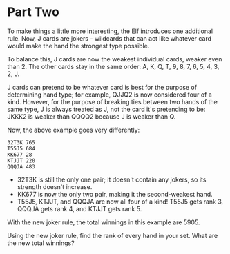 # Part Two

To make things a little more interesting, the Elf introduces one additional
rule. Now, J cards are jokers - wildcards that can act like whatever card would
make the hand the strongest type possible.

To balance this, J cards are now the weakest individual cards, weaker even
than 2. The other cards stay in the same order: A, K, Q, T, 9, 8, 7, 6, 5, 4, 3,
2, J.

J cards can pretend to be whatever card is best for the purpose of determining
hand type; for example, QJJQ2 is now considered four of a kind. However, for the
purpose of breaking ties between two hands of the same type, J is always treated
as J, not the card it's pretending to be: JKKK2 is weaker than QQQQ2 because J
is weaker than Q.

Now, the above example goes very differently:

```
32T3K 765
T55J5 684
KK677 28
KTJJT 220
QQQJA 483
```

- 32T3K is still the only one pair; it doesn't contain any jokers, so its
  strength doesn't increase.
- KK677 is now the only two pair, making it the second-weakest hand.
- T55J5, KTJJT, and QQQJA are now all four of a kind! T55J5 gets rank 3, QQQJA
  gets rank 4, and KTJJT gets rank 5.

With the new joker rule, the total winnings in this example are 5905.

Using the new joker rule, find the rank of every hand in your set. What are the
new total winnings?